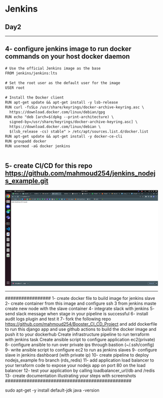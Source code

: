 # Jenkins

## Day2

---

## 4- configure jenkins image to run docker commands on your host docker daemon

```docker
# Use the official Jenkins image as the base
FROM jenkins/jenkins:lts

# Set the root user as the default user for the image
USER root

# Install the Docker client
RUN apt-get update && apt-get install -y lsb-release
RUN curl -fsSLo /usr/share/keyrings/docker-archive-keyring.asc \
  https://download.docker.com/linux/debian/gpg
RUN echo "deb [arch=$(dpkg --print-architecture) \
  signed-by=/usr/share/keyrings/docker-archive-keyring.asc] \
  https://download.docker.com/linux/debian \
  $(lsb_release -cs) stable" > /etc/apt/sources.list.d/docker.list
RUN apt-get update && apt-get install -y docker-ce-cli
RUN groupadd docker
RUN usermod -aG docker jenkins


```

## 5- create CI/CD for this repo <https://github.com/mahmoud254/jenkins_nodejs_example.git>

![Lab2-2 q1.png](./screenshots/lab2-q2.png "Lab2-2 q1.png")

---
#################
1- create docker file to build image for jenkins slave
2- create container from this image and configure ssh
3 from jenkins maste create new node with the slave container
4- integrate slack with jenkins
5- send slack message when stage in your pipeline is successful
6- install audit logs plugin and test it
7- fork the following repo <https://github.com/mahmoud254/Booster_CI_CD_Project> and add
dockerfile to run this django app and use github actions to build the docker image and push it to
your dockerhub
Create infrastructure pipeline to run terraform with jenkins
task
Create ansible script to configure application ec2(private)
8- configure ansible to run over private ips through bastion (~/.ssh/config)
9- write ansible script to configure ec2 to run as jenkins slaves
9- configure slave in jenkins dashboard (with private ip)
10- create pipeline to deploy nodejs_example fro branch (rds_redis)
11- add application load balancer to your terraform code to expose your nodejs app on port 80
on the load balancer
12- test your application by calling loadbalancer_url/db and /redis
13- create documentation illustrating your steps with screenshots
###############################################


sudo apt-get -y install default-jdk
java -version